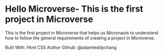# Hello Microverse- This is the first project in Microverse
 This is the first project in Microverse that helps us Micronauts to understand how to follow the general requirements of creating a project in Microverse. 
 

Built With:
    Html
    CSS
Author
    Github: @adamteddychang
